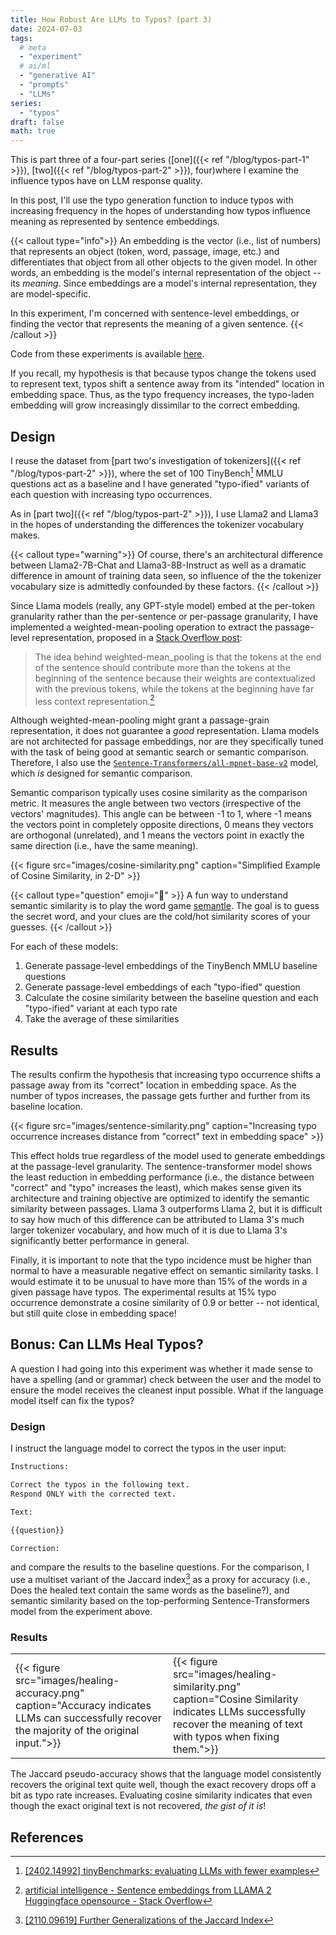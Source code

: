 ```yaml
---
title: How Robust Are LLMs to Typos? (part 3)
date: 2024-07-03
tags:
  # meta
  - "experiment"
  # ai/ml
  - "generative AI"
  - "prompts"
  - "LLMs"
series:
  - "typos"
draft: false
math: true
---
```


This is part three of a four-part series ([one]({{< ref "/blog/typos-part-1" >}}),
[two]({{< ref "/blog/typos-part-2" >}}), four)where I examine the influence typos have on LLM response quality.

In this post, I'll use the typo generation function to induce typos with increasing frequency in the hopes of
understanding how typos influence meaning as represented by sentence embeddings.

{{< callout type="info">}} An embedding is the vector (i.e., list of numbers) that represents an object (token, word,
passage, image, etc.) and differentiates that object from all other objects to the given model. In other words, an
embedding is the model's internal representation of the object -- its _meaning_. Since embeddings are a model's
internal representation, they are model-specific.

In this experiment, I'm concerned with sentence-level embeddings, or finding the vector that represents the meaning of
a given sentence. {{< /callout >}}

Code from these experiments is available
[here](https://github.com/ahgraber/AIMLbling-about/tree/main/experiments/typos).

If you recall, my hypothesis is that because typos change the tokens used to represent text, typos shift a sentence
away from its "intended" location in embedding space. Thus, as the typo frequency increases, the typo-laden embedding
will grow increasingly dissimilar to the correct embedding.

## Design

I reuse the dataset from [part two's investigation of tokenizers]({{< ref "/blog/typos-part-2" >}}), where the set of
100 TinyBench[^tinybench] MMLU questions act as a baseline and I have generated "typo-ified" variants of each question
with increasing typo occurrences.

As in [part two]({{< ref "/blog/typos-part-2" >}}), I use Llama2 and Llama3 in the hopes of understanding the
differences the tokenizer vocabulary makes.

{{< callout type="warning">}} Of course, there's an architectural difference between Llama2-7B-Chat and
Llama3-8B-Instruct as well as a dramatic difference in amount of training data seen, so influence of the the tokenizer
vocabulary size is admittedly confounded by these factors. {{< /callout >}}

Since Llama models (really, any GPT-style model) embed at the per-token granularity rather than the per-sentence or
per-passage granularity, I have implemented a weighted-mean-pooling operation to extract the passage-level
representation, proposed in a
[Stack Overflow post](https://stackoverflow.com/questions/76926025/sentence-embeddings-from-llama-2-huggingface-opensource):

> The idea behind weighted-mean_pooling is that the tokens at the end of the sentence should contribute more than the
> tokens at the beginning of the sentence because their weights are contextualized with the previous tokens, while the
> tokens at the beginning have far less context representation.[^stackoverflow]

Although weighted-mean-pooling might grant a passage-grain representation, it does not guarantee a _good_
representation. Llama models are not architected for passage embeddings, nor are they specifically tuned with the task
of being good at semantic search or semantic comparison. Therefore, I also use the
[`Sentence-Transformers/all-mpnet-base-v2`](https://huggingface.co/sentence-transformers/all-mpnet-base-v2) model,
which _is_ designed for semantic comparison.

Semantic comparison typically uses cosine similarity as the comparison metric. It measures the angle between two
vectors (irrespective of the vectors' magnitudes). This angle can be between -1 to 1, where -1 means the vectors point
in completely opposite directions, 0 means they vectors are orthogonal (unrelated), and 1 means the vectors point in
exactly the same direction (i.e., have the same meaning).

{{< figure
  src="images/cosine-similarity.png"
  caption="Simplified Example of Cosine Similarity, in 2-D" >}}

{{< callout type="question" emoji="🧩" >}} A fun way to understand semantic similarity is to play the word game
[semantle](https://semantle.com/). The goal is to guess the secret word, and your clues are the cold/hot similarity
scores of your guesses. {{< /callout >}}

For each of these models:

1. Generate passage-level embeddings of the TinyBench MMLU baseline questions
2. Generate passage-level embeddings of each "typo-ified" question
3. Calculate the cosine similarity between the baseline question and each "typo-ified" variant at each typo rate
4. Take the average of these similarities

## Results

The results confirm the hypothesis that increasing typo occurrence shifts a passage away from its "correct" location in
embedding space. As the number of typos increases, the passage gets further and further from its baseline location.

{{< figure
  src="images/sentence-similarity.png"
  caption="Increasing typo occurrence increases distance from \"correct\" text in embedding space" >}}

This effect holds true regardless of the model used to generate embeddings at the passage-level granularity. The
sentence-transformer model shows the least reduction in embedding performance (i.e., the distance between "correct" and
"typo" increases the least), which makes sense given its architecture and training objective are optimized to identify
the semantic similarity between passages. Llama 3 outperforms Llama 2, but it is difficult to say how much of this
difference can be attributed to Llama 3's much larger tokenizer vocabulary, and how much of it is due to Llama 3's
significantly better performance in general.

Finally, it is important to note that the typo incidence must be higher than normal to have a measurable negative
effect on semantic similarity tasks. I would estimate it to be unusual to have more than 15% of the words in a given
passage have typos. The experimental results at 15% typo occurrence demonstrate a cosine similarity of 0.9 or better --
not identical, but still quite close in embedding space!

## Bonus: Can LLMs Heal Typos?

A question I had going into this experiment was whether it made sense to have a spelling (and or grammar) check between
the user and the model to ensure the model receives the cleanest input possible. What if the language model itself can
fix the typos?

### Design

I instruct the language model to correct the typos in the user input:

```txt
Instructions:

Correct the typos in the following text.
Respond ONLY with the corrected text.

Text:

{{question}}

Correction:
```

and compare the results to the baseline questions. For the comparison, I use a multiset variant of the Jaccard
index[^jaccard] as a proxy for accuracy (i.e., Does the healed text contain the same words as the baseline?), and
semantic similarity based on the top-performing Sentence-Transformers model from the experiment above.

### Results

<table>
<tr>
  <td style="width:50%">{{< figure
    src="images/healing-accuracy.png"
    caption="Accuracy indicates LLMs can successfully recover the majority of the original input.">}}
  </td>
    <td style="width:50%">{{< figure
    src="images/healing-similarity.png"
    caption="Cosine Similarity indicates LLMs successfully recover the meaning of text with typos when fixing them.">}}
  </td>
</tr>
</table>

The Jaccard pseudo-accuracy shows that the language model consistently recovers the original text quite well, though
the exact recovery drops off a bit as typo rate increases. Evaluating cosine similarity indicates that even though the
exact original text is not recovered, _the gist of it is_!

## References

[^tinybench]: [[2402.14992] tinyBenchmarks: evaluating LLMs with fewer examples](https://arxiv.org/abs/2402.14992)
[^stackoverflow]:
    [artificial intelligence - Sentence embeddings from LLAMA 2 Huggingface opensource - Stack Overflow](https://stackoverflow.com/questions/76926025/sentence-embeddings-from-llama-2-huggingface-opensource)

[^jaccard]: [[2110.09619] Further Generalizations of the Jaccard Index](https://arxiv.org/abs/2110.09619)
